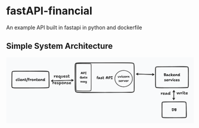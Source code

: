 # fastAPI-financial
An example API built in fastapi in python and dockerfile

## Simple System Architecture

![system architecture](fastapi.png)